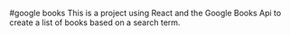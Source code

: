 #google books
This is a project using React and the Google Books Api to create a list of books based on a search term.
